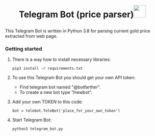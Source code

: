 # <p align="center">Telegram Bot (price parser)<img src="https://www.17thshard.com/forum/uploads/monthly_2021_01/large.6012ee0ede275_Shinygoldcoin.gif.cf6c0a52a8988d961ecf12a146344ab1.gif" width=40px>

This Telegram Bot is written in Python 3.8 for parsing current gold price extracted from web page. 

### Getting started

1. There is a way how to install necessary libraries:

    ```
    pip3 install -r requirements.txt
    ```

2. To use this Telegram Bot you should get your own API token:

   * Find telegram bot named "@botfarther".
   * To create a new bot type “/newbot”.

3. Add your own TOKEN to this code:

    ```
   bot = telebot.TeleBot('place_for_your_own_token')
    ```
4. Start Telegram Bot:
   ```
   python3 telegram_bot.py
   ```
